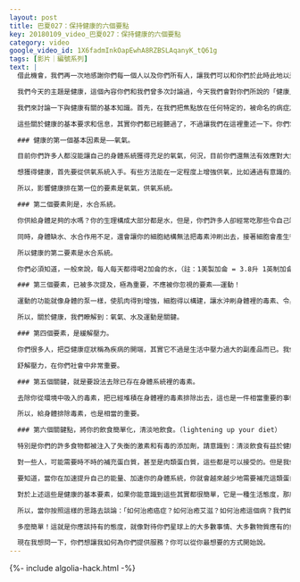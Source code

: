 ```yaml
---
layout: post
title: 巴夏027：保持健康的六個要點
key: 20180109_video_巴夏027：保持健康的六個要點
category: video
google_video_id: 1X6fadmInkOapEwhA8RZBSLAqanyK_tQ61g
tags: [影片｜編號系列]
text: |
  借此機會，我們再一次地感謝你們每一個人以及你們所有人，讓我們可以和你們於此時此地以這樣的方式，進行文化上的交流。每一次這樣的交流，都讓我們有機會更瞭解你們的文明，這對我們來說是一個很棒的禮物，可以讓我們通過你們每個獨特的個體，來體驗造物主易變、多維度、如此豐富的面向。所以，謝謝你們拓展了我們理解無限的造物主豐富的自我表達方式。

  我們今天的主題是健康，這個內容你們和我們曾多次討論過，今天我們會對你們所說的「健康」問題給出簡單而基本的建議。目前在你們的星球上，出於各種原因，很多人都非常關心自己的健康，有些人意識到可能環境已經不如他們希望的那樣對健康有利了，你們發現（已經有相當一段時間，並且現在更加嚴重了）：自己受到多種疾病和身體問題的困擾，這些狀況並不是身體理想的自然狀態的表達——即你們稱之為「健康」。

  我們來討論一下與健康有關的基本知識。首先，在我們把焦點放在任何特定的，被命名的病症之前（疾病是你們星球上眾多外來物之一），讓我們先來討論一個有利於你們樹立健康意識的基礎問題——有哪些重要因素是必需整合到你們生活中去的？你們中的許多人，其實都曾聽說過這些信息，它們真的不是什麼新的療愈方法，但是當一個人患上他自己或者其他人將之稱為所謂的某某病時，你們中的許多人，就很可能會忘記這些信息。你們常常會忘記，關於健康這個主題，所需持有的首要觀點是——在你們體內創造良好的環境系統，這會自然地阻擋任何疾病。

  這些關於健康的基本要求和信息，其實你們都已經聽過了，不過讓我們在這裡重述一下。你們常常在探討該如何治療某種疾病、如何戒掉某種東西、如何清理掉它們——其實，這些討論沒有什麼實際意義，除非你們每個人都已將以下簡單的健康原則完全運用在生活中了。

  ### 健康的第一個基本因素是——氧氣。

  目前你們許多人都沒能讓自己的身體系統獲得充足的氧氣，何況，目前你們還無法有效應對大氣受到的嚴重污染。供氧系統是健康最重要的基礎，它能使細胞以正常的方式完成其形態建成。

  想獲得健康，首先要從供氧系統入手。有些方法能在一定程度上增強供氧，比如通過有意識的身處相對幹淨、污染小的環境中或者至少從事一些深度呼吸的有氧活動，或者修習某一類瑜伽，或者至少練習某些放鬆式的靜心冥想，無論這些靜心冥想是否需要深而規律的呼吸，或通過簡單的放鬆活動。這些都可以讓你擺脫淺短而急促的恐慌型呼吸方式，它無法使身體得到充足的氧氣。

  所以，影響健康排在第一位的要素是氧氣，供氧系統。

  ### 第二個要素則是，水合系統。

  你供給身體足夠的水嗎？你的生理構成大部分都是水，但是，你們許多人卻經常吃那些令自己缺水的東西。許多人開始認識到，你們所謂的很多疾病的「症狀」，實際上只是身體脫水的表現。打個比方，你的身體就像個電池。如果身體沒有良好的水合系統，體內沒有足夠的水，細胞就會燒壞、會短路。你就會像個乾涸的電池一樣，不能運作隨之停止導電的功能。

  同時，身體缺水、水合作用不足，還會讓你的細胞結構無法把毒素沖刷出去，接著細胞會產生很多種特殊的結構，迫使免疫系統和許多細胞酶停止運作，繼而產生各種症狀，導致身體器官為各種各樣的疾病敞開大門，最終形成疾病。

  所以健康的第二要素是水合系統。

  你們必須知道，一般來說，每人每天都得喝2加侖的水，（註：1美製加侖 = 3.8升 1英制加侖 = 4.5升）否則你會發現身體處於供水不足的狀態。當然每個個體的需求都是不同的，但是你必須懂得一個重要的標準——當你感覺到口渴時，已經是身體發出的最後訊號——你缺水了。如果你的供水充足，那麼你幾乎不會感覺到口渴。所以，把口渴作為身體嚴重缺水的指示吧。

  ### 第三個要素，已被多次提及，極為重要，不應被你忽視的要素——運動！

  運動的功能就像身體的泵一樣，使肌肉得到增強，細胞得以構建，讓水沖刷身體裡的毒素、令身體能量更新，讓肌肉和骨骼系統得到強化，使身體有效吸收各類礦物元素成為形態構建的供營養基礎。運動和體育鍛鍊還可以激活能量、讓阻滯的能量流動起來，並且可以將能量儲備起來，隨時供應運動所需。用你們的語言來說，就是蓄勢待發。

  所以，關於健康，我們瞭解到：氧氣、水及運動是關鍵。

  ### 第四個要素，是緩解壓力。

  你們很多人，把亞健康症狀稱為疾病的開端，其實它不過是生活中壓力過大的副產品而已。我們極其強烈地建議你們，尋找各種有助於緩解壓力的方法和形式。比如，我建議你放棄一些產生壓力的東西，比如壓力大的工作環境等等，你的心知道它們對你不利。或者，你至少要運用想像力，來將這種壓力情境轉化為更興奮的、更享受的和更放鬆的環境。

  舒解壓力，在你們社會中非常重要。

  ### 第五個關鍵，就是要設法去除已存在身體系統裡的毒素。

  去除你從環境中吸入的毒素，把已經堆積在身體裡的毒素排除出去，這也是一件相當重要的事情。身體裡有許多不同類型的轉化物，但是可以利用的才是有用的（無法利用的轉化物，多屬於毒素）。請讓身體系統將那些因時間累積而造成的淤堵清理乾淨，讓你的身體排掉許多不同種類的有毒重金屬。同時，留意自己從食物中攝取哪些進入身體，比如說殺蟲劑和重金屬普遍存在於你們的日常食物中。

  所以，給身體排除毒素，也是相當的重要。

  ### 第六個關鍵點，將你的飲食簡單化，清淡地飲食。（lightening up your diet）

  特別是你們的許多食物都被注入了失衡的激素和有毒的添加劑，請意識到：清淡飲食有益於健康。請有意識地攝入更多高含水量的食物，比如蔬菜，攝入那些主要成分是水的食物，因為你身體的主要成分也是水。儘可能吃那些原料新鮮，未經加工的有機食品，這將對你的身體大有助益。請提升/點燃（lightingup）你的能量，並且通過排毒來淨化你的身體。

  對一些人，可能需要時不時的補充蛋白質，甚至是肉類蛋白質，這些都是可以接受的。但是我們建議你們還是不要過量，特別是現在你們的星球上，你們會發現：許多蛋白質食品都含有大量的各類毒素。請你們非常小心這一點。

  要知道，當你在加速提升自己的能量、加速你的身體系統，你就會越來越少地需要補充這類蛋白質。你們會發現自己精力充沛，同時需要吃的卻越來越少。你的食物越接近天然狀態，你的身體越能有效地吸收和利用其營養，為身體提供能量。這樣，你實際上需要的食物就會越來越少。你會發現這確實是可能的：只要你淨化了你的身體——通過充足的氧氣和水分、減少壓力等等，你的身體就更能接受天然食品中的營養物質。當你的飲食習慣變得更自然，你將會發現你總是精力充沛，但需要吃得卻更少了。

  對於上述這些是健康的基本要素，如果你能意識到這些其實都很簡單，它是一種生活態度，那麼你將會明白，我們可以這樣說：99.9999999999%的情況——僅憑這六個要點，就可以完全去除你們生活中所有的疾病了。

  所以，當你按照這樣的思路去談論：「如何治癒癌症？如何治癒艾滋？如何治癒這個病？我們如何治癒那個病？」時，我現在說的六個關鍵，就是去除疾病、保持健康的方法。你們只需以這個方向改變生活方式，並且確保人人都能獲得身體所需要的基本的資源（指氧氣、水、運動），你們就不會染上疾病。因為身體自身的智能，不會允許把疾病帶進內體。你只需要即時供給身體所需要的燃料，即氧氣、水、減壓、清淡食物（並多運動，排毒）。

  多麼簡單！這就是你應該持有的態度，就像對待你們星球上的大多數事情、大多數物質應有的態度那樣。感謝你們，讓我們對你們的星球分享這些簡單的觀點和思路，謝謝你們給予我們的禮物，讓我們可以讓我們的文明和你們用這樣的方式，在這樣的時間裡與你們交流。

  現在我想問一下，你們想讓我如何為你們提供服務？你可以從你最想要的方式開始說。
---
```


{%- include algolia-hack.html -%}
